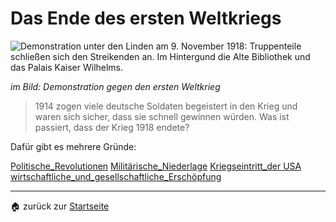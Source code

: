 # Das Ende des ersten Weltkriegs

![Demonstration unter den Linden am 9. November 1918: Truppenteile schließen sich den Streikenden an. Im Hintergund die Alte Bibliothek und das Palais Kaiser Wilhelms.](https://www.bpb.de/cache/images/5/157615_original.jpg?B300C)

*im Bild: Demonstration gegen den ersten Weltkrieg*

>1914 zogen viele deutsche Soldaten begeistert in den Krieg und waren sich sicher, dass sie schnell gewinnen würden. Was ist passiert, dass der Krieg 1918 endete?

Dafür gibt es mehrere Gründe: 

[Politische_Revolutionen](GPG_7/Arbeitsblätter_GPG_7/Politische_Revolutionen.html)
[Militärische_Niederlage](GPG_7/Arbeitsblätter_GPG_7/Militärische_Niederlage.html)
[Kriegseintritt_der USA](GPG_7/Arbeitsblätter_GPG_7/Kriegseintritt_der%20USA.html)
[wirtschaftliche_und_gesellschaftliche_Erschöpfung](GPG_7/Arbeitsblätter_GPG_7/wirtschaftliche_und_gesellschaftliche_Erschöpfung.html)



---

🏠 zurück zur [Startseite](../../index.md)

